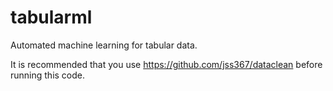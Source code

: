 # tabularml

Automated machine learning for tabular data.

It is recommended that you use https://github.com/jss367/dataclean before running this code.
